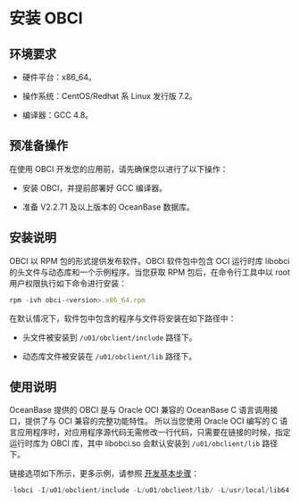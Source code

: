 安装 OBCI 
============================



环境要求 
-------------

* 硬件平台：x86_64。

  

* 操作系统：CentOS/Redhat 系 Linux 发行版 7.2。

  

* 编译器：GCC 4.8。

  




预准备操作 
--------------

在使用 OBCI 开发您的应用前，请先确保您以进行了以下操作：

* 安装 OBCI，并提前部署好 GCC 编译器。

  

* 准备 V2.2.71 及以上版本的 OceanBase 数据库。

  




安装说明 
-------------

OBCI 以 RPM 包的形式提供发布软件。OBCI 软件包中包含 OCI 运行时库 libobci 的头文件与动态库和一个示例程序。当您获取 RPM 包后，在命令行工具中以 root 用户权限执行如下命令进行安装：

```javascript
rpm -ivh obci-<version>.x86_64.rpm
```



在默认情况下，软件包中包含的程序与文件将安装在如下路径中：

* 头文件被安装到 `/u01/obclient/include` 路径下。

  

* 动态库文件被安装在 `/u01/obclient/lib` 路径下。

  




使用说明 
-------------

OceanBase 提供的 OBCI 是与 Oracle OCI 兼容的 OceanBase C 语言调用接口，提供了与 OCI 兼容的完整功能特性。 所以当您使用 Oracle OCI 编写的 C 语言应用程序时，对应用程序源代码无需修改一行代码，只需要在链接的时候，指定运行时库为 OBCI 库，其中 libobci.so 会默认安装到 `/u01/obclient/lib` 路径下。

链接选项如下所示，更多示例，请参照 [开发基本步骤](/zh-CN/5.developer-guide/1.basic-steps-of-development.md)：

```javascript
-lobci -I/u01/obclient/include -L/u01/obclient/lib/ -L/usr/local/lib64
```


